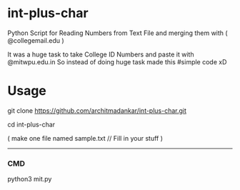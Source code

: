 # int-plus-char
Python Script for Reading Numbers from Text File and merging them with ( @collegemail.edu )

It was a huge task to take College ID Numbers and paste it with @mitwpu.edu.in 
So instead of doing huge task made this #simple code xD

# Usage

git clone https://github.com/architmadankar/int-plus-char.git

cd int-plus-char

( make one file named sample.txt // Fill in your stuff )

---

### CMD

python3 mit.py

